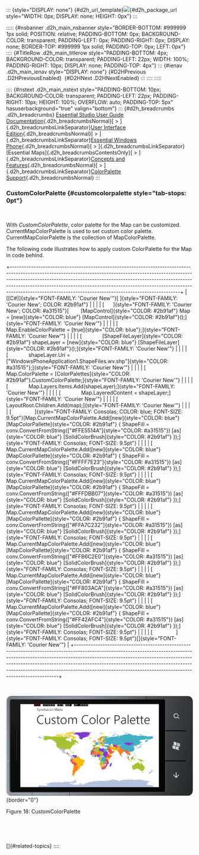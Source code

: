 ::: {style="DISPLAY: none"}
[](ms-xhelp:///?Id=d2h_url_template){#d2h_url_template}![](!package_url!){#d2h_package_url style="WIDTH: 0px; DISPLAY: none; HEIGHT: 0px"}
:::

::::: {#nsbanner .d2h_main_nsbanner style="BORDER-BOTTOM: #999999 1px solid; POSITION: relative; PADDING-BOTTOM: 0px; BACKGROUND-COLOR: transparent; PADDING-LEFT: 0px; PADDING-RIGHT: 0px; DISPLAY: none; BORDER-TOP: #999999 1px solid; PADDING-TOP: 0px; LEFT: 0px"}
:::: {#TitleRow .d2h_main_titlerow style="PADDING-BOTTOM: 4px; BACKGROUND-COLOR: transparent; PADDING-LEFT: 22px; WIDTH: 100%; PADDING-RIGHT: 10px; DISPLAY: none; PADDING-TOP: 4px"}
::: {#ienav .d2h_main_ienav style="DISPLAY: none"}
[](ms-xhelp:///?Id=376435ea-12c8-4392-894e-f7bcf90dc04d){#D2HPrevious .D2HPreviousEnabled}  [](ms-xhelp:///?Id=0dd252d9-7c1e-48d4-99d5-e6a371b10713){#D2HNext .D2HNextEnabled}
:::
::::
:::::

:::: {#nstext .d2h_main_nstext style="PADDING-BOTTOM: 10px; BACKGROUND-COLOR: transparent; PADDING-LEFT: 22px; PADDING-RIGHT: 10px; HEIGHT: 100%; OVERFLOW: auto; PADDING-TOP: 5px" hasuserbackground="true" valign="bottom"}
::: {#d2h_breadcrumbs .d2h_breadcrumbs}
[Essential Studio User Guide Documentation](ms-xhelp:///?Id=12457748-09e3-4d74-a240-8e049cedf030){.d2h_breadcrumbsNormal}[ \> ]{.d2h_breadcrumbsLinkSeparator}[User Interface Edition](ms-xhelp:///?Id=c29296b7-531c-413b-a0ec-488ca1f7f669){.d2h_breadcrumbsNormal}[ \> ]{.d2h_breadcrumbsLinkSeparator}[Essential Windows Phone](ms-xhelp:///?Id=5ea1999c-4eff-4775-b84e-407dc825f555){.d2h_breadcrumbsNormal}[ \> ]{.d2h_breadcrumbsLinkSeparator}[Essential Maps]{.d2h_breadcrumbsContentsOnly}[ \> ]{.d2h_breadcrumbsLinkSeparator}[Concepts and Features](ms-xhelp:///?Id=fe4335c8-1cb6-47a4-a6f3-e9bc318bba8d){.d2h_breadcrumbsNormal}[ \> ]{.d2h_breadcrumbsLinkSeparator}[ColorPalette Support](ms-xhelp:///?Id=cb213dd2-1c95-4e61-b9bb-d0cd7f869a53){.d2h_breadcrumbsNormal}
:::

### CustomColorPalette {#customcolorpalette style="tab-stops: 0pt"}

 

With *CustomColorPalette*, color palette for the Map can be customized. CurrentMapColorPalette is used to set custom color palette. CurrentMapColorPalette is the collection of MapColorPalette.

The following code illustrates how to apply custom ColorPalette for the Map in code behind.

+-----------------------------------------------------------------------------------------------------------------------------------------------------------------------------------------------------------------------------------------------------------------------------------------------------------------------------------------------------------------------------------------------+
| [\[C#\]]{style="FONT-FAMILY: 'Courier New'"}[ ]{style="FONT-FAMILY: 'Courier New'; COLOR: #2b91af"}                                                                                                                                                                                                                                                                                           |
|                                                                                                                                                                                                                                                                                                                                                                                               |
| [      ]{style="FONT-FAMILY: 'Courier New'; COLOR: #a31515"}[        [MapControl]{style="COLOR: #2b91af"} Map = [new]{style="COLOR: blue"} [MapControl]{style="COLOR: #2b91af"}();]{style="FONT-FAMILY: 'Courier New'"}                                                                                                                                                                       |
|                                                                                                                                                                                                                                                                                                                                                                                               |
| [              Map.EnableColorPalette = [true]{style="COLOR: blue"};]{style="FONT-FAMILY: 'Courier New'"}                                                                                                                                                                                                                                                                                     |
|                                                                                                                                                                                                                                                                                                                                                                                               |
| [              [ShapeFileLayer]{style="COLOR: #2b91af"} shapeLayer = [new]{style="COLOR: blue"} [ShapeFileLayer]{style="COLOR: #2b91af"}();]{style="FONT-FAMILY: 'Courier New'"}                                                                                                                                                                                                              |
|                                                                                                                                                                                                                                                                                                                                                                                               |
| [              shapeLayer.Uri = [\"WindowsPhoneApplication1.ShapeFiles.wv.shp\"]{style="COLOR: #a31515"};]{style="FONT-FAMILY: 'Courier New'"}                                                                                                                                                                                                                                                |
|                                                                                                                                                                                                                                                                                                                                                                                               |
| [              Map.ColorPalette = [ColorPalettes]{style="COLOR: #2b91af"}.CustomColorPalette;]{style="FONT-FAMILY: 'Courier New'"}                                                                                                                                                                                                                                                            |
|                                                                                                                                                                                                                                                                                                                                                                                               |
| [              Map.Layers.Items.Add(shapeLayer);]{style="FONT-FAMILY: 'Courier New'"}                                                                                                                                                                                                                                                                                                         |
|                                                                                                                                                                                                                                                                                                                                                                                               |
| [              Map.LayeredContent = shapeLayer;]{style="FONT-FAMILY: 'Courier New'"}                                                                                                                                                                                                                                                                                                          |
|                                                                                                                                                                                                                                                                                                                                                                                               |
| [              LayoutRoot.Children.Add(map);]{style="FONT-FAMILY: 'Courier New'"}                                                                                                                                                                                                                                                                                                             |
|                                                                                                                                                                                                                                                                                                                                                                                               |
| [                ]{style="FONT-FAMILY: Consolas; COLOR: blue; FONT-SIZE: 9.5pt"}[Map.CurrentMapColorPalette.Add([new]{style="COLOR: blue"} [MapColorPallette]{style="COLOR: #2b91af"} { ShapeFill = conv.ConvertFromString([\"#FFE5514A\"]{style="COLOR: #a31515"}) [as]{style="COLOR: blue"} [SolidColorBrush]{style="COLOR: #2b91af"} });]{style="FONT-FAMILY: Consolas; FONT-SIZE: 9.5pt"} |
|                                                                                                                                                                                                                                                                                                                                                                                               |
| [                Map.CurrentMapColorPalette.Add([new]{style="COLOR: blue"} [MapColorPallette]{style="COLOR: #2b91af"} { ShapeFill = conv.ConvertFromString([\"#FFFF7E23\"]{style="COLOR: #a31515"}) [as]{style="COLOR: blue"} [SolidColorBrush]{style="COLOR: #2b91af"} });]{style="FONT-FAMILY: Consolas; FONT-SIZE: 9.5pt"}                                                                 |
|                                                                                                                                                                                                                                                                                                                                                                                               |
| [                Map.CurrentMapColorPalette.Add([new]{style="COLOR: blue"} [MapColorPallette]{style="COLOR: #2b91af"} { ShapeFill = conv.ConvertFromString([\"#FFFDBB07\"]{style="COLOR: #a31515"}) [as]{style="COLOR: blue"} [SolidColorBrush]{style="COLOR: #2b91af"} });]{style="FONT-FAMILY: Consolas; FONT-SIZE: 9.5pt"}                                                                 |
|                                                                                                                                                                                                                                                                                                                                                                                               |
| [                Map.CurrentMapColorPalette.Add([new]{style="COLOR: blue"} [MapColorPallette]{style="COLOR: #2b91af"} { ShapeFill = conv.ConvertFromString([\"#FFA7C232\"]{style="COLOR: #a31515"}) [as]{style="COLOR: blue"} [SolidColorBrush]{style="COLOR: #2b91af"} });]{style="FONT-FAMILY: Consolas; FONT-SIZE: 9.5pt"}                                                                 |
|                                                                                                                                                                                                                                                                                                                                                                                               |
| [                Map.CurrentMapColorPalette.Add([new]{style="COLOR: blue"} [MapColorPallette]{style="COLOR: #2b91af"} { ShapeFill = conv.ConvertFromString([\"#FFB6C2E0\"]{style="COLOR: #a31515"}) [as]{style="COLOR: blue"} [SolidColorBrush]{style="COLOR: #2b91af"} });]{style="FONT-FAMILY: Consolas; FONT-SIZE: 9.5pt"}                                                                 |
|                                                                                                                                                                                                                                                                                                                                                                                               |
| [                Map.CurrentMapColorPalette.Add([new]{style="COLOR: blue"} [MapColorPallette]{style="COLOR: #2b91af"} { ShapeFill = conv.ConvertFromString([\"#FF803ACA\"]{style="COLOR: #a31515"}) [as]{style="COLOR: blue"} [SolidColorBrush]{style="COLOR: #2b91af"} });]{style="FONT-FAMILY: Consolas; FONT-SIZE: 9.5pt"}                                                                 |
|                                                                                                                                                                                                                                                                                                                                                                                               |
| [                Map.CurrentMapColorPalette.Add([new]{style="COLOR: blue"} [MapColorPallette]{style="COLOR: #2b91af"} { ShapeFill = conv.ConvertFromString([\"#FF42AFC4\"]{style="COLOR: #a31515"}) [as]{style="COLOR: blue"} [SolidColorBrush]{style="COLOR: #2b91af"} });]{style="FONT-FAMILY: Consolas; FONT-SIZE: 9.5pt"}                                                                 |
|                                                                                                                                                                                                                                                                                                                                                                                               |
| [                ]{style="FONT-FAMILY: Consolas; FONT-SIZE: 9.5pt"}[]{style="FONT-FAMILY: 'Courier New'"}                                                                                                                                                                                                                                                                                     |
+-----------------------------------------------------------------------------------------------------------------------------------------------------------------------------------------------------------------------------------------------------------------------------------------------------------------------------------------------------------------------------------------------+

 

![](ImagesExt/image75_19.png){border="0"}

Figure 18: CustomColorPalette

 

 

[]{#related-topics}
::::
